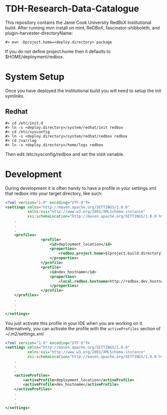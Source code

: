 TDH-Research-Data-Catalogue
===========================
This repository contains the Jame Cook University RedBoX Institutional build.
After running mvn install on mint, ReDBoX, fascinator-shibboleth, and plugin-harvester-directoryName:

	#> mvn -Dproject.home=<deploy.directory> package

If you do not define project.home then it defaults to $HOME/deployment/redbox.

System Setup
============
Once you have deployed the institutional build you will need to setup the init symlinks.

Redhat
------
    #> cd /etc/init.d
    #> ln -s <deploy.directory>/system/redhat/init redbox
    #> cd /etc/sysconfig
    #> ln -s <deploy.directory>/system/redhat/redbox redbox
    #> cd /var/log
    #> ln -s <deploy.directory>/home/logs redbox

Then edit /etc/sysconfig/redbox and set the `USER` variable.


Development
===========

During development it is often handy to have a profile in your settings.xml that 
redbox into your target directory, like such:
```xml
<?xml version="1.0" encoding="UTF-8"?>
<settings xmlns="http://maven.apache.org/SETTINGS/1.0.0"
       	  xmlns:xsi="http://www.w3.org/2001/XMLSchema-instance"
          xsi:schemaLocation="http://maven.apache.org/SETTINGS/1.0.0 http://maven.apache.org/xsd/settings-1.0.0.xsd">
	.
	.
	.
	<profiles>
                <profile>
                    <id>deployment_location</id>
                    <properties>
                        <redbox.project.home>${project.build.directory}/deploy</redbox.project.home>
                    </properties>
                </profile>
                <profile>
                    <id>dev_hostname</id>
                    <properties>
                        <local.redbox.hostname>http://redbox.dev.hostname:${server.port}</local.redbox.hostname>
                    </properties>
                </profile>
	</profiles>
	.
	.
	.
</settings>
```
You just activate this profile in your IDE when you are working on it.
Alternatively, you can activate the profile with the `activeProfiles` section of ~/.m2/settings.xml
```xml
<?xml version="1.0" encoding="UTF-8"?>
<settings xmlns="http://maven.apache.org/SETTINGS/1.0.0"
       	  xmlns:xsi="http://www.w3.org/2001/XMLSchema-instance"
          xsi:schemaLocation="http://maven.apache.org/SETTINGS/1.0.0 http://maven.apache.org/xsd/settings-1.0.0.xsd">
	.
	.
	.
    <activeProfiles>
       	<activeProfile>deployment_location</activeProfile>
        <activeProfile>dev_hostname</activeProfile>
    </activeProfiles>
	.
	.
	.
</settings>
```
